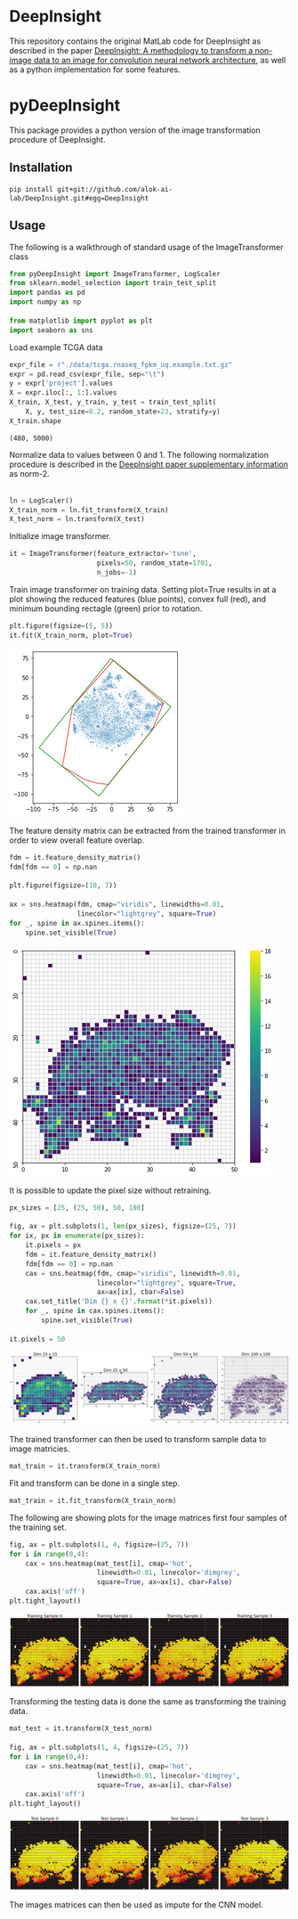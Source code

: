 
# DeepInsight

This repository contains the original MatLab code for DeepInsight as described in the paper [DeepInsight: A methodology to transform a non-image data to an image for convolution neural network architecture](https://doi.org/10.1038/s41598-019-47765-6), as well as a python implementation for some features.

# pyDeepInsight

This package provides a python version of the image transformation procedure of DeepInsight.

## Installation

```
pip install git+git://github.com/alok-ai-lab/DeepInsight.git#egg=DeepInsight
```

## Usage

The following is a walkthrough of standard usage of the ImageTransformer class

```python
from pyDeepInsight import ImageTransformer, LogScaler
from sklearn.model_selection import train_test_split
import pandas as pd
import numpy as np

from matplotlib import pyplot as plt
import seaborn as sns
```
Load example TCGA data

```python
expr_file = r"./data/tcga.rnaseq_fpkm_uq.example.txt.gz"
expr = pd.read_csv(expr_file, sep="\t")
y = expr['project'].values
X = expr.iloc[:, 1:].values
X_train, X_test, y_train, y_test = train_test_split(
    X, y, test_size=0.2, random_state=23, stratify=y)
X_train.shape
```
    (480, 5000)

Normalize data to values between 0 and 1. The following normalization procedure is described in the [DeepInsight paper supplementary information](https://static-content.springer.com/esm/art%3A10.1038%2Fs41598-019-47765-6/MediaObjects/41598_2019_47765_MOESM1_ESM.pdf) as norm-2.

```python

ln = LogScaler()
X_train_norm = ln.fit_transform(X_train)
X_test_norm = ln.transform(X_test)

```
Initialize image transformer.

```python
it = ImageTransformer(feature_extractor='tsne', 
                      pixels=50, random_state=1701, 
                      n_jobs=-1)
```

Train image transformer on training data. Setting plot=True results in at a plot showing the reduced features (blue points), convex full (red), and minimum bounding rectagle (green) prior to rotation.

```python
plt.figure(figsize=(5, 5))
it.fit(X_train_norm, plot=True)
```

![png](./data/output_8_0.png)

The feature density matrix can be extracted from the trained transformer in order to view overall feature overlap.

```python
fdm = it.feature_density_matrix()
fdm[fdm == 0] = np.nan

plt.figure(figsize=(10, 7))

ax = sns.heatmap(fdm, cmap="viridis", linewidths=0.01, 
                 linecolor="lightgrey", square=True)
for _, spine in ax.spines.items():
    spine.set_visible(True)
```

![png](./data/output_9_0.png)

It is possible to update the pixel size without retraining.

```python
px_sizes = [25, (25, 50), 50, 100]

fig, ax = plt.subplots(1, len(px_sizes), figsize=(25, 7))
for ix, px in enumerate(px_sizes):
    it.pixels = px
    fdm = it.feature_density_matrix()
    fdm[fdm == 0] = np.nan
    cax = sns.heatmap(fdm, cmap="viridis", linewidth=0.01, 
                      linecolor="lightgrey", square=True, 
                      ax=ax[ix], cbar=False)
    cax.set_title('Dim {} x {}'.format(*it.pixels))
    for _, spine in cax.spines.items():
        spine.set_visible(True)

it.pixels = 50
```

![png](./data/output_9_5.png)

The trained transformer can then be used to transform sample data to image matricies.

```python
mat_train = it.transform(X_train_norm)
```

Fit and transform can be done in a single step.

```python
mat_train = it.fit_transform(X_train_norm)
```
The following are showing plots for the image matrices first four samples of the training set. 

```python
fig, ax = plt.subplots(1, 4, figsize=(25, 7))
for i in range(0,4):
    cax = sns.heatmap(mat_test[i], cmap='hot',
                      linewidth=0.01, linecolor='dimgrey',
                      square=True, ax=ax[i], cbar=False)
    cax.axis('off')
plt.tight_layout()
```

![png](./data/output_14_0.png)

Transforming the testing data is done the same as transforming the training data.

```python
mat_test = it.transform(X_test_norm)

fig, ax = plt.subplots(1, 4, figsize=(25, 7))
for i in range(0,4):
    cax = sns.heatmap(mat_test[i], cmap='hot',
                      linewidth=0.01, linecolor='dimgrey',
                      square=True, ax=ax[i], cbar=False)
    cax.axis('off')
plt.tight_layout()
```

![png](./data/output_17_0.png)

The images matrices can then be used as impute for the CNN model.
